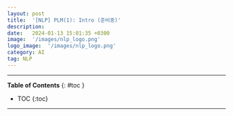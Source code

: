 ```yaml
---
layout: post
title:  '[NLP] PLM(1): Intro (준비중)'
description: 
date:   2024-01-13 15:01:35 +0300
image:  '/images/nlp_logo.png'
logo_image:  '/images/nlp_logo.png'
category: AI
tag: NLP
---
```

---

**Table of Contents**
{: #toc }
*  TOC
{:toc}

---

